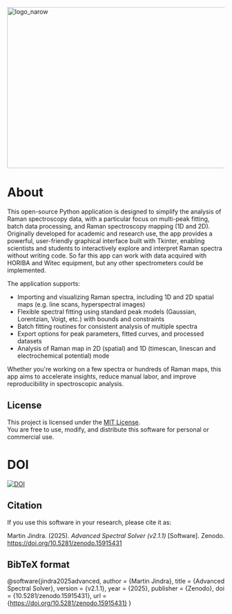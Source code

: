 <img width="896" height="373" alt="logo_narow" src="https://github.com/user-attachments/assets/c31dfe4d-7998-4291-bc4e-944ccd7ed888" />

# About

This open-source Python application is designed to simplify the analysis of Raman spectroscopy data, with a particular focus on multi-peak fitting, batch data processing, and Raman spectroscopy mapping (1D and 2D). Originally developed for academic and research use, the app provides a powerful, user-friendly graphical interface built with Tkinter, enabling scientists and students to interactively explore and interpret Raman spectra without writing code. So far this app can work with data acquired with HORIBA and Witec equipment, but any other spectrometers could be implemented.

The application supports:
- Importing and visualizing Raman spectra, including 1D and 2D spatial maps (e.g. line scans, hyperspectral images)
- Flexible spectral fitting using standard peak models (Gaussian, Lorentzian, Voigt, etc.) with bounds and constraints
- Batch fitting routines for consistent analysis of multiple spectra
- Export options for peak parameters, fitted curves, and processed datasets
- Analysis of Raman map in 2D (spatial) and 1D (timescan, linescan and electrochemical potential) mode

Whether you're working on a few spectra or hundreds of Raman maps, this app aims to accelerate insights, reduce manual labor, and improve reproducibility in spectroscopic analysis.

## License

This project is licensed under the [MIT License](LICENSE).  
You are free to use, modify, and distribute this software for personal or commercial use.

# DOI
[![DOI](https://zenodo.org/badge/1019124526.svg)](https://doi.org/10.5281/zenodo.15915431)
## Citation

If you use this software in your research, please cite it as:

Martin Jindra. (2025). *Advanced Spectral Solver (v2.1.1)* [Software]. Zenodo. https://doi.org/10.5281/zenodo.15915431

## BibTeX format
@software{jindra2025advanced,
  author       = {Martin Jindra},
  title        = {Advanced Spectral Solver},
  version      = {v2.1.1},
  year         = {2025},
  publisher    = {Zenodo},
  doi          = {10.5281/zenodo.15915431},
  url          = {https://doi.org/10.5281/zenodo.15915431}
}
